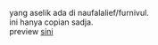 yang aselik ada di naufalalief/furnivul. <br/>
ini hanya copian sadja. <br/>
preview <a href="https://naufalalief.github.io/landing-page-skillpathEd/" target="__blank"> sini </a> 
